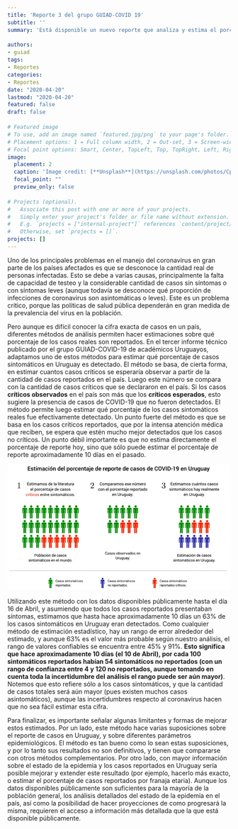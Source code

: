 ```yaml
---
title: 'Reporte 3 del grupo GUIAD-COVID 19'
subtitle: ''
summary: 'Está disponible un nuevo reporte que analiza y estima el porcentaje de reporte de casos de COVID-19 en Uruguay. Pueden descargarse desde [Reportes técnicos](#publications).'

authors:
- guiad
tags:
- Reportes
categories:
- Reportes
date: "2020-04-20"
lastmod: "2020-04-20"
featured: false
draft: false

# Featured image
# To use, add an image named `featured.jpg/png` to your page's folder.
# Placement options: 1 = Full column width, 2 = Out-set, 3 = Screen-width
# Focal point options: Smart, Center, TopLeft, Top, TopRight, Left, Right, BottomLeft, Bottom, BottomRight
image:
  placement: 2
  caption: 'Image credit: [**Unsplash**](https://unsplash.com/photos/CpkOjOcXdUY)'
  focal_point: ""
  preview_only: false

# Projects (optional).
#   Associate this post with one or more of your projects.
#   Simply enter your project's folder or file name without extension.
#   E.g. `projects = ["internal-project"]` references `content/project/deep-learning/index.md`.
#   Otherwise, set `projects = []`.
projects: []
---
```



Uno de los principales problemas en el manejo del coronavirus en gran parte de los países afectados es que se desconoce la cantidad real de personas infectadas. Esto se debe a varias causas, principalmente la falta de capacidad de testeo y la considerable cantidad de casos sin síntomas o con síntomas leves (aunque todavía se desconoce qué proporción de infecciones de coronavirus son asintomáticas o leves). Este es un problema crítico, porque las políticas de salud pública dependerán en gran medida de la prevalencia del virus en la población.

Pero aunque es difícil conocer la cifra exacta de casos en un país, diferentes métodos de análisis permiten hacer estimaciones sobre qué porcentaje de los casos reales son reportados. En el tercer informe técnico publicado por el grupo GUIAD-COVID-19 de académicos Uruguayos, adaptamos uno de estos métodos para estimar qué porcentaje de casos sintomáticos en Uruguay es detectado. El método se basa, de cierta forma, en estimar cuantos casos críticos se esperaría observar a partir de la cantidad de casos reportados en el país. Luego este número se compara con la cantidad de casos críticos que se declararon en el país. Si los casos **críticos observados** en el país son más que los **críticos esperados**, esto sugiere la presencia de casos de COVID-19 que no fueron detectados. El método permite luego estimar qué porcentaje de los casos sintomáticos reales fue efectivamente detectado. Un punto fuerte del método es que se basa en los casos críticos reportados, que por la intensa atención médica que reciben, se espera que estén mucho mejor detectados que los casos no críticos. Un punto débil importante es que no estima directamente el porcentaje de reporte hoy, sino que sólo puede estimar el porcentaje de reporte aproximadamente 10 días en el pasado.

<img src="estimacion_reporte_covid_uy.jpg"  alt="Estimacion reporte COVID-19 en Uruguay"/>

Utilizando este método con los datos disponibles públicamente hasta el día 16 de Abril, y asumiendo que todos los casos reportados presentaban síntomas, estimamos que hasta hace aproximadamente 10 días un 63% de los casos sintomáticos en Uruguay eran detectados. Como cualquier método de estimación estadístico, hay un rango de error alrededor del estimado, y aunque 63% es el valor más probable según nuestro análisis, el rango de valores confiables se encuentra entre 45% y 91%. **Esto significa que hace aproximadamente 10 días (el 10 de Abril), por cada 100 sintomáticos reportados habían 54 sintomáticos no reportados (con un rango de confianza entre 4 y 120 no reportados, aunque tomando en cuenta toda la incertidumbre del análisis el rango puede ser aún mayor)**. Notemos que esto refiere sólo a los casos sintomáticos, y que la cantidad de casos totales será aún mayor (pues existen muchos casos asintomáticos), aunque las incertidumbres respecto al coronavirus hacen que no sea fácil estimar esta cifra.

Para finalizar, es importante señalar algunas limitantes y formas de mejorar estos estimados. Por un lado, este método hace varias suposiciones sobre el reporte de casos en Uruguay, y sobre diferentes parámetros epidemiológicos. El método es tan bueno como lo sean estas suposiciones, y por lo tanto sus resultados no son definitivos, y tienen que compararse con otros métodos complementarios. Por otro lado, con mayor información sobre el estado de la epidemia y los casos reportados en Uruguay sería posible mejorar y extender este resultado (por ejemplo, hacerlo más exacto, o estimar el porcentaje de casos reportados por franaja etaria). Aunque los datos disponibles públicamente son suficientes para la mayoría de la población general, los análisis detallados del estado de la epidemia en el país, así como la posibilidad de hacer proyecciones de como progresará la misma, requieren el acceso a información más detallada que la que está disponible públicamente.